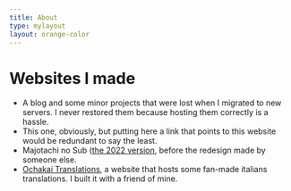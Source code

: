 ```yaml
---
title: About
type: mylayout
layout: orange-color
---
```


# Websites I made

- A blog and some minor projects that were lost when I migrated to new servers. I never restored them because hosting them correctly is a hassle.
- This one, obviously, but putting here a link that points to this website would be redundant to say the least.
- Majotachi no Sub ([the 2022 version](https://web.archive.org/web/20230415190507/https://majotachinosub.com/), before the redesign made by someone else.
- [Ochakai Translations](https://www.ochakaitranslations.com), a website that hosts some fan-made italians translations. I built it with a friend of mine.
